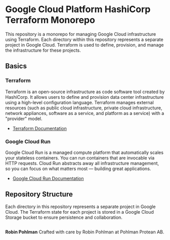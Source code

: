 # Google Cloud Platform HashiCorp Terraform Monorepo

This repository is a monorepo for managing Google Cloud infrastructure using Terraform. Each directory within this repository represents a separate project in Google Cloud. Terraform is used to define, provision, and manage the infrastructure for these projects.

## Basics

### Terraform
Terraform is an open-source infrastructure as code software tool created by HashiCorp. It allows users to define and provision data center infrastructure using a high-level configuration language. Terraform manages external resources (such as public cloud infrastructure, private cloud infrastructure, network appliances, software as a service, and platform as a service) with a "provider" model.

- [Terraform Documentation](https://www.terraform.io/docs)

### Google Cloud Run
Google Cloud Run is a managed compute platform that automatically scales your stateless containers. You can run containers that are invocable via HTTP requests. Cloud Run abstracts away all infrastructure management, so you can focus on what matters most — building great applications.

- [Google Cloud Run Documentation](https://cloud.google.com/run/docs)

## Repository Structure
Each directory in this repository represents a separate project in Google Cloud. The Terraform state for each project is stored in a Google Cloud Storage bucket to ensure persistence and collaboration.


##
**Robin Pohlman**
Crafted with care by Robin Pohlman at Pohlman Protean AB.